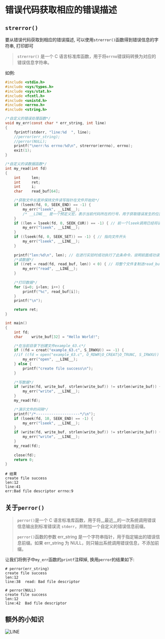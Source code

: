 # 错误代码获取相应的错误描述

## `strerror()`

要从错误代码获取到相应的错误描述, 可以使用`strerror()`函数得到错误信息的字符串, 打印即可

> `strerror()` 是一个 C 语言标准库函数，用于将`errno`错误码转换为对应的错误信息字符串。

如例:

``` c
#include <stdio.h>
#include <sys/types.h>
#include <sys/stat.h>
#include <fcntl.h>
#include <unistd.h>
#include <errno.h>
#include <string.h>

/*自定义的错误处理函数*/
void my_err(const char * err_string, int line)
{
	fprintf(stderr, "line:%d  ", line);
	//perror(err_string);
    //perror(NULL);
	printf("\nerr:%s errno:%d\n", strerror(errno), errno);
	exit(1);
}

/*自定义的读数据函数*/
int my_read(int fd)
{
	int		len;
	int		ret;
	int		i;
	char	read_buf[64];

	/*获取文件长度并保持文件读写指针在文件开始处*/
	if (lseek(fd, 0, SEEK_END) == -1) {
		my_err("lseek", __LINE__);
		/* __LINE__ 是一个预定义宏，表示当前代码所在的行号，用于获取错误发生的位置 */
	}
	if ((len = lseek(fd, 0, SEEK_CUR)) == -1) { // 前一个lseek调用已经将读写指针指向文件末尾
		my_err("lseek", __LINE__);
	}
	if ((lseek(fd, 0, SEEK_SET)) == -1) { // 指向文件开头
		my_err("lseek", __LINE__);
	}
	
	printf("len:%d\n", len); // 在进行实验时成功执行了此条命令，说明前面成功读取文件长度，并指向文件开头
	/*读数据*/
	if ((ret = read(fd, read_buf, len)) < 0) { // 将整个文件复制进read_buf
		my_err("read", __LINE__);
	}
	
	/*打印数据*/
	for (i=0; i<len; i++) {
		printf("%c", read_buf[i]);
	}
	printf("\n");

	return ret;
}

int main()
{
	int	fd;
	char 	write_buf[32] = "Hello World!";

	/*在当前目录下创建文件example_63.c*/
	if ((fd = creat("example_63.c", S_IRWXU)) == -1) {
	//if ((fd = open("example_63.c", O_RDWR|O_CREAT|O_TRUNC, S_IRWXU)) == -1) {
		my_err("open", __LINE__);
	} else {
		printf("create file success\n");
	}
	
	/*写数据*/
	if (write(fd, write_buf, strlen(write_buf)) != strlen(write_buf)) {
		my_err("write", __LINE__);
	}
	my_read(fd);

	/*演示文件的间隔*/
	printf("/*--------------------*/\n");
	if (lseek(fd, 10, SEEK_END) == -1) {
		my_err("lseek", __LINE__);
	}
	if (write(fd, write_buf, strlen(write_buf)) != strlen(write_buf)) {
		my_err("write", __LINE__);
	}
	my_read(fd);
	
	close(fd);
	return 0;
} 

```

``` shell
# 结果
create file success
len:12
line:41  
err:Bad file descriptor errno:9

```



## 关于`perror()`

> `perror()`是一个 C 语言标准库函数，用于将__最近__的一次系统调用错误信息输出到标准错误流 `stderr`，并附加一个自定义的错误信息前缀。
>
> `perror()`函数的参数 err_string 是一个字符串指针，用于指定输出的错误信息前缀。如果 err_string 为 NULL，则只输出系统调用错误信息，不添加前缀。

让我们将例子中`my_err`函数的`printf`注释掉, 换用`perror`的结果如下:

``` shell
# perror(err_string)
create file success
len:12
line:38  read: Bad file descriptor

# perror(NULL)
create file success
len:12
line:42  Bad file descriptor
```

## 额外的小知识

![_LINE_](https://cdn.jsdelivr.net/gh/WoodHolz/notes/picture/image-20230622182756216.png)

